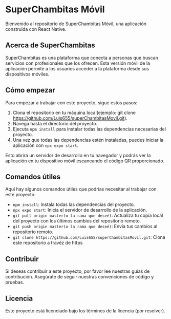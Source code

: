 # SuperChambitas Móvil

Bienvenido al repositorio de SuperChambitas Móvil, una aplicación construida con React Native.

## Acerca de SuperChambitas

SuperChambitas es una plataforma que conecta a personas que buscan servicios con profesionales que los ofrecen. Esta versión móvil de la aplicación permite a los usuarios acceder a la plataforma desde sus dispositivos móviles.

## Cómo empezar

Para empezar a trabajar con este proyecto, sigue estos pasos:

1. Clona el repositorio en tu máquina local(ejemplo: git clone https://github.com/Luis655/superChambitasMovil.git).
2. Navega hasta el directorio del proyecto.
3. Ejecuta `npm install` para instalar todas las dependencias necesarias del proyecto.
4. Una vez que todas las dependencias estén instaladas, puedes iniciar la aplicación con `npx expo start`.

Esto abrirá un servidor de desarrollo en tu navegador y podrás ver la aplicación en tu dispositivo móvil escaneando el código QR proporcionado.

## Comandos útiles

Aquí hay algunos comandos útiles que podrías necesitar al trabajar con este proyecto:

- `npm install`: Instala todas las dependencias del proyecto.
- `npx expo start`: Inicia el servidor de desarrollo de la aplicación.
- `git pull origin master(o la rama que deseé)`: Actualiza tu copia local del proyecto con los últimos cambios del repositorio remoto.
- `git push origin master(o la rama que deseé)`: Envía tus cambios al repositorio remoto.
- `git clone https://github.com/Luis655/superChambitasMovil.git`: Clona este repositorio a travéz de https
## Contribuir

Si deseas contribuir a este proyecto, por favor lee nuestras guías de contribución. Asegúrate de seguir nuestras convenciones de código y pruebas.

## Licencia

Este proyecto está licenciado bajo los términos de la licencia (por resolver).
